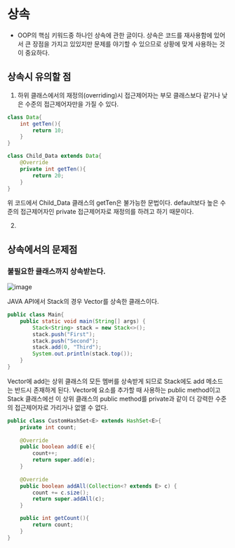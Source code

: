 # 상속
- OOP의 핵심 키워드중 하나인 상속에 관한 글이다. 상속은 코드를 재사용함에 있어서 큰 장점을 가지고 있있지만 문제를 야기할 수 있으므로 상황에 맞게 사용하는 것이 중요하다.

## 상속시 유의할 점
1. 하위 클래스에서의 재정의(overriding)시 접근제어자는 부모 클래스보다 같거나 낮은 수준의 접근제어자만을 가질 수 있다. 
``` JAVA
class Data{
    int getTen(){
        return 10;
    }
}

class Child_Data extends Data{
    @Override
    private int getTen(){
        return 20;
    }
}
```
위 코드에서 Child_Data 클래스의 getTen은 불가능한 문법이다. default보다 높은 수준의 접근제어자인 private 접근제어자로 재정의를 하려고 하기 때문이다.

2. 


## 상속에서의 문제점

### 불필요한 클래스까지 상속받는다.

![image](https://user-images.githubusercontent.com/69469529/186693225-d1be5671-6139-4e70-9dae-ad5c89f76f35.png)

JAVA API에서 Stack의 경우 Vector를 상속한 클래스이다.

```Java
public class Main{
    public static void main(String[] args) {
        Stack<String> stack = new Stack<>();
        stack.push("First");
        stack.push("Second");
        stack.add(0, "Third");
        System.out.println(stack.top());
    }
}
```

Vector에 add는 상위 클래스의 모든 멤버를 상속받게 되므로 Stack에도 add 메소드는 반드시 존재하게 된다.
Vector에 요소를 추가할 때 사용하는 public method이고 Stack 클래스에선 이 상위 클래스의
public method를 private과 같이 더 강력한 수준의 접근제어자로 가리거나 없앨 수 없다.


```Java
public class CustomHashSet<E> extends HashSet<E>{
    private int count;
  
    @Override
    public boolean add(E e){
        count++;
        return super.add(e);
    }
  
    @Override
    public boolean addAll(Collection<? extends E> c) {
        count += c.size();
        return super.addAll(c);
    }

    public int getCount(){
        return count;
    }
}
```

